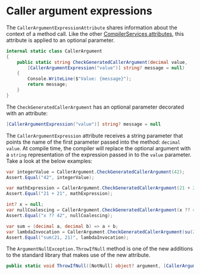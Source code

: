 # Caller argument expressions
The `CallerArgumentExpressionAttribute` shares information about the context of a method call. Like the other [CompilerServices attributes](https://docs.microsoft.com/en-us/dotnet/api/system.runtime.compilerservices?view=net-6.0), this attribute is applied to an optional parameter.

```C#
internal static class CallerArgument
{
    public static string CheckGeneratedCallerArgument(decimal value, 
        [CallerArgumentExpression("value")] string? message = null)
    {
        Console.WriteLine($"Value: {message}");
        return message;
    }
}
```

The `CheckGeneratedCallerArgument` has an optional parameter decorated with an attribute: 
``` C#
[CallerArgumentExpression("value")] string? message = null

```
The `CallerArgumentExpression` attribute receives a string parameter that points the name of the first parameter passed into the method: `decimal value`. 
At compile time, the compiler will replace the optional argument with a `string` representation of the expression passed in to the `value` parameter. Take a look at the below examples:


```C#
var integerValue = CallerArgument.CheckGeneratedCallerArgument(42);
Assert.Equal("42", integerValue); 

var mathExpression = CallerArgument.CheckGeneratedCallerArgument(21 + 21);
Assert.Equal("21 + 21", mathExpression); 

int? x = null;
var nullCoalescing = CallerArgument.CheckGeneratedCallerArgument(x ?? 42);
Assert.Equal("x ?? 42", nullCoalescing);

var sum = (decimal a, decimal b) => a + b;
var lambdaInvocation = CallerArgument.CheckGeneratedCallerArgument(su(21, 21)); 
Assert.Equal("sum(21, 21)", lambdaInvocation);
```

The `ArgumentNullException.ThrowIfNull` method is one of the new additions to the standard library that makes use of the new attribute.
```C#
public static void ThrowIfNull([NotNull] object? argument, [CallerArgumentExpression("argument")] string? paramName = null)
```